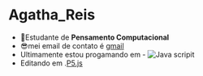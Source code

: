 # Agatha_Reis
- :money_mouth_face:Estudante de **Pensamento Computacional**
- :sunglasses:mei email de contato é [gmail](agatha.cavalcante.reis@escola.pr.gov.br)
- Ultimamente estou progamando em - ![Java scripit](https://img.shields.io/badge/JavaScript-323330?style=for-the-badge&logo=javascript&logoColor=F7DF1E)
- Editando em .[P5.js](https://editor.p5js.org)
